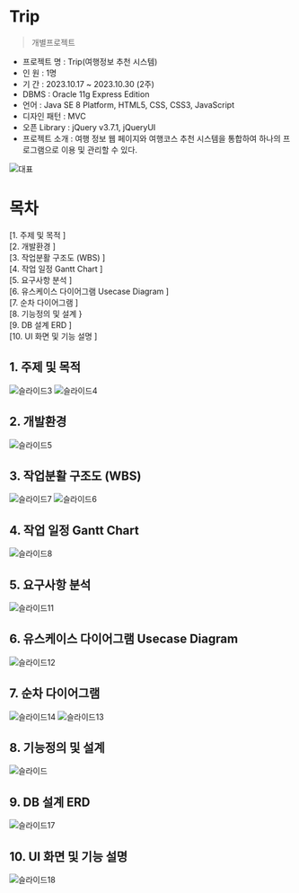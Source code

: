 Trip
==========
> 개별프로젝트

- 프로젝트 명 : Trip(여행정보 추천 시스템) <br>
- 인 원 : 1명 <br>
- 기 간 : 2023.10.17 ~ 2023.10.30 (2주) <br>
- DBMS : Oracle 11g Express Edition <br>
- 언어 : Java SE 8 Platform, HTML5, CSS, CSS3, JavaScript <br>
- 디자인 패턴 : MVC <br>
- 오픈 Library : jQuery v3.7.1, jQueryUI <br>
- 프로젝트 소개 : 여행 정보 웹 페이지와 여행코스 추천 시스템을 통합하여 하나의 프로그램으로 이용 및 관리할 수 있다.<br>

![대표](https://github.com/wjdwlsee/1stProject/assets/137759301/ccdbb229-384c-47a3-9e0f-43357153b030)

# 목차 
[1. 주제 및 목적 ] <br>
[2. 개발환경 ] <br>
[3. 작업분활 구조도 (WBS) ] <br>
[4. 작업 일정 Gantt Chart ] <br>
[5. 요구사항 분석 ] <br>
[6. 유스케이스 다이어그램 Usecase Diagram ] <br>
[7. 순차 다이어그램 ] <br> 
[8. 기능정의 및 설계 } <br>
[9. DB 설계 ERD ] <br>
[10. UI 화면 및 기능 설명 ] <br>

## 1. 주제 및 목적
![슬라이드3](https://github.com/wjdwlsee/1stProject/assets/137759301/34def6e8-d08e-428f-95c1-c46296623a67)
![슬라이드4](https://github.com/wjdwlsee/1stProject/assets/137759301/e3d4733f-fdae-48dd-83b0-68da6854da9a)

## 2. 개발환경
![슬라이드5](https://github.com/wjdwlsee/1stProject/assets/137759301/baca8229-0cb6-4add-b202-5404705e3ebf)

## 3. 작업분활 구조도 (WBS)
![슬라이드7](https://github.com/wjdwlsee/1stProject/assets/137759301/e16ef7f7-c5c1-4b09-98d0-8432d0f722e9)
![슬라이드6](https://github.com/wjdwlsee/1stProject/assets/137759301/3fa8bfce-cc91-4bec-af87-728d866b9a98)

## 4. 작업 일정 Gantt Chart
![슬라이드8](https://github.com/wjdwlsee/1stProject/assets/137759301/f6d2a7ae-1d5f-4922-98f8-edd64fc3552f)

## 5. 요구사항 분석
![슬라이드11](https://github.com/wjdwlsee/1stProject/assets/137759301/450652c5-77d2-4dfc-871f-1f4df47a731a)

## 6. 유스케이스 다이어그램 Usecase Diagram
![슬라이드12](https://github.com/wjdwlsee/1stProject/assets/137759301/c5e6518b-7c7d-4fc6-9f8d-e3cf6ed45b5a)

## 7. 순차 다이어그램
![슬라이드14](https://github.com/wjdwlsee/1stProject/assets/137759301/55166d60-4a92-467d-9552-6f24fba43477)
![슬라이드13](https://github.com/wjdwlsee/1stProject/assets/137759301/f0aa76f8-c2ed-4a19-941e-5b91690bbb94)

## 8. 기능정의 및 설계
![슬라이드](https://github.com/wjdwlsee/1stProject/assets/137759301/5bb206b2-0fdf-49ca-875c-7a1eb9c6489f)

## 9. DB 설계 ERD
![슬라이드17](https://github.com/wjdwlsee/1stProject/assets/137759301/094d49bb-9de9-47ce-98df-4ede74e46a37)

## 10. UI 화면 및 기능 설명
![슬라이드18](https://github.com/wjdwlsee/1stProject/assets/137759301/35ee15f9-3931-4919-ad97-71991534548d)
